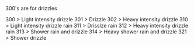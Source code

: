 300's are for drizzles

300 > Light intensity drizzle
301 > Drizzle
302 > Heavy intensity drizzle
310 > Light intensity drizzle rain
311 > Drisslze rain
312 > Heavy intensity drizzle rain
313 > Shower rain and drizzle
314 > Heavy shower rain and drizzle
321 > Shower drizzle